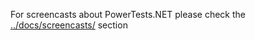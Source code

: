 For screencasts about PowerTests.NET please check the [../docs/screencasts/](../docs/screencasts/) section
